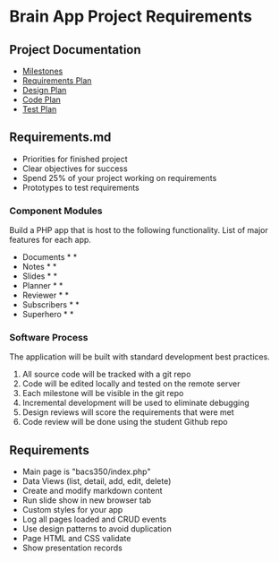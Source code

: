 #  Brain App Project Requirements

## Project Documentation

* [Milestones](Milestones.md)
* [Requirements Plan](Requirements.md)
* [Design Plan](Design.md)
* [Code Plan](Code.md)
* [Test Plan](Test.md)


## Requirements.md
* Priorities for finished project
* Clear objectives for success
* Spend 25% of your project working on requirements
* Prototypes to test requirements


### Component Modules

Build a PHP app that is host to the following functionality.  List of major features for each app.

* Documents
    * 
    *
* Notes
    * 
    *
* Slides
    * 
    *
* Planner
    * 
    *
* Reviewer
    * 
    *
* Subscribers
    * 
    *
* Superhero
    * 
    *


### Software Process

The application will be built with standard development best practices.

1. All source code will be tracked with a git repo
2. Code will be edited locally and tested on the remote server
3. Each milestone will be visible in the git repo
4. Incremental development will be used to eliminate debugging
5. Design reviews will score the requirements that were met
6. Code review will be done using the student Github repo


## Requirements
* Main page is "bacs350/index.php"
* Data Views (list, detail, add, edit, delete)
* Create and modify markdown content
* Run slide show in new browser tab
* Custom styles for your app
* Log all pages loaded and CRUD events
* Use design patterns to avoid duplication
* Page HTML and CSS validate
* Show presentation records